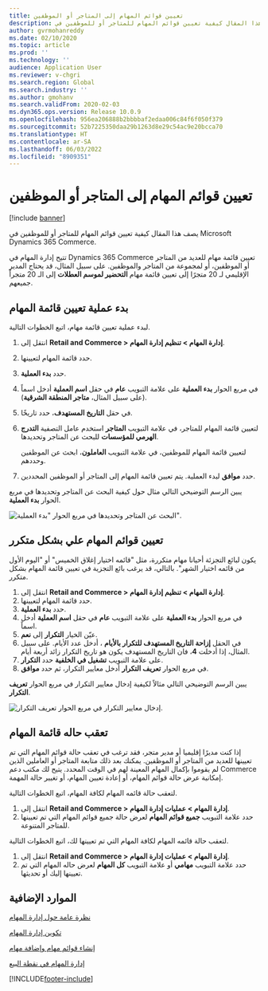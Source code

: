 ```yaml
---
title: تعيين قوائم المهام إلى المتاجر أو الموظفين
description: يصف هذا المقال كيفية تعيين قوائم المهام للمتاجر أو للموظفين في Microsoft Dynamics 365 Commerce.
author: gvrmohanreddy
ms.date: 02/10/2020
ms.topic: article
ms.prod: ''
ms.technology: ''
audience: Application User
ms.reviewer: v-chgri
ms.search.region: Global
ms.search.industry: ''
ms.author: gmohanv
ms.search.validFrom: 2020-02-03
ms.dyn365.ops.version: Release 10.0.9
ms.openlocfilehash: 956ea206888b2bbbbaf2edaa006c84f6f050f379
ms.sourcegitcommit: 52b7225350daa29b1263d8e29c54ac9e20bcca70
ms.translationtype: HT
ms.contentlocale: ar-SA
ms.lasthandoff: 06/03/2022
ms.locfileid: "8909351"
---
```

# <a name="assign-task-lists-to-stores-or-employees"></a>تعيين قوائم المهام إلى المتاجر أو الموظفين

[!include [banner](includes/banner.md)]

يصف هذا المقال كيفية تعيين قوائم المهام للمتاجر أو للموظفين في Microsoft Dynamics 365 Commerce.

تتيح إدارة المهام في Dynamics 365 Commerce تعيين قائمة مهام للعديد من المتاجر أو الموظفين، أو لمجموعة من المتاجر والموظفين. على سبيل المثال، قد يحتاج المدير الإقليمي لـ 20 متجرًا إلى تعيين قائمة مهام **التحضير لموسم العطلات** إلى الـ 20 متجراً جميعهم.

## <a name="start-the-task-list-assignment-process"></a>بدء عملية تعيين قائمة المهام

لبدء عملية تعيين قائمة مهام، اتبع الخطوات التالية.

1. انتقل إلى **Retail and Commerce \> إدارة المهام \> تنظيم إدارة المهام**.
1. حدد قائمة المهام لتعيينها.
1. حدد **بدء العملية**.
1. في مربع الحوار **بدء العملية** على علامة التبويب **عام** في حقل **اسم العملية** أدخل اسماً (على سبيل المثال، **متاجر المنطقة الشرقية**).
1. في حقل **التاريخ المستهدف**، حدد تاريخًا.
1. لتعيين قائمة المهام للمتاجر، في علامة التبويب **المتاجر** استخدم عامل التصفية **التدرج الهرمي للمؤسسات** للبحث عن المتاجر وتحديدها.

    لتعيين قائمة المهام للموظفين، في علامة التبويب **العاملون**، ابحث عن الموظفين وحددهم.

1. حدد **موافق** لبدء العملية. يتم تعيين قائمة المهام إلى المتاجر أو الموظفين المحددين.

يبين الرسم التوضيحي التالي مثال حول كيفية البحث عن المتاجر وتحديدها في مربع الحوار **‏‫بدء العملية‬**.

![البحث عن المتاجر وتحديدها في مربع الحوار "بدء العملية".](media/HQ-Assign-Tasks-Lists.png)

## <a name="assign-task-lists-on-a-recurring-basis"></a>تعيين قوائم المهام علي بشكل متكرر

يكون لبائع التجزئة أحيانا مهام متكررة، مثل "قائمه اختيار إغلاق الخميس" أو "اليوم الأول من قائمه اختيار الشهر". بالتالي، قد يرغب بائع التجزية في تعيين قائمة المهام بشكل متكرر.

1. انتقل إلى **Retail and Commerce \> إدارة المهام \> تنظيم إدارة المهام**.
1. حدد قائمة المهام لتعيينها.
1. حدد **بدء العملية**.
1. في مربع الحوار **بدء العملية** على علامة التبويب **عام** في حقل **اسم العملية** أدخل اسماً.
1. عيّن الخيار **التكرار** إلى **نعم**.
1. في الحقل **إزاحة التاريخ المستهدف للتكرار بالأيام** ، أدخل عدد الأيام. على سبيل المثال، إذا أدخلت **4**، فان التاريخ المستهدف يكون هو تاريخ التكرار زائد أربعة أيام.
1. على علامة التبويب **تشغيل في الخلفية** حدد **التكرار**.
1. في مربع الحوار **‏‫تعريف التكرار‬** أدخل معايير التكرار، ثم حدد **موافق**.

يبين الرسم التوضيحي التالي مثالاً لكيفية إدخال معايير التكرار في مربع الحوار **تعريف التكرار**.

![إدخال معايير التكرار في مربع الحوار ‏‫تعريف التكرار‬.](media/HQ-Assign-Tasks-Lists-Recurrently.png)

## <a name="track-task-list-status"></a>تعقب حاله قائمة المهام

إذا كنت مديرًا إقليميا أو مدير متجر، فقد ترغب في تعقب حالة قوائم المهام التي تم تعيينها للعديد من المتاجر أو الموظفين. يمكنك بعد ذلك متابعة المتاجر أو العاملين الذين لم يقوموا بإكمال المهام المعينة لهم في الوقت المحدد. يتيح لك مكتب دعم Commerce إمكانية عرض حالة قوائم المهام، أو إعادة تعيين المهام، أو تغيير حالة المهمة.

لتعقب حالة قائمه المهام لكافة المهام، اتبع الخطوات التالية.

1. انتقل إلى **Retail and Commerce \> إدارة المهام \> عمليات إدارة المهام**.
1. حدد علامة التبويب **جميع قوائم المهام** لعرض حالة جميع قوائم المهام التي تم تعيينها للمتاجر المتنوعة.

لتعقب حالة قائمه المهام لكافة المهام التي تم تعيينها لك، اتبع الخطوات التالية.

1. انتقل إلى **Retail and Commerce \> إدارة المهام \> عمليات إدارة المهام**.
1. حدد علامة التبويب **مهامي** أو علامة التبويب **كل المهام** لعرض حاله المهام التي تم تعيينها إليك أو تحديثها.

## <a name="additional-resources"></a>الموارد الإضافية

[نظرة عامة حول إدارة المهام](task-mgmt-overview.md)

[تكوين إدارة المهام](task-mgmt-configure.md)

[إنشاء قوائم مهام وإضافة مهام](task-mgmt-create-lists.md)

[إدارة المهام في نقطة البيع](task-mgmt-POS.md)


[!INCLUDE[footer-include](../includes/footer-banner.md)]
